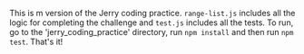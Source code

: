 This is m version of the Jerry coding practice. `range-list.js` includes all the logic for completing the challenge and `test.js` includes all the tests. To run, go to the 'jerry_coding_practice' directory, run `npm install` and then run `npm test`. That's it!